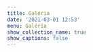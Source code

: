 ```yaml
---
title: Galéria
date: '2021-03-01 12:53'
menu: Galéria
show_collection_name: true
show_captions: false
---
```


